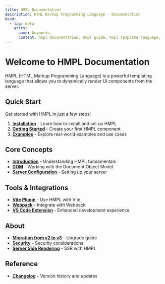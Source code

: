 ```yaml
---
title: HMPL Documentation
description: HTML Markup Programming Language - Documentation
head:
  - tag: meta
    attrs:
      name: keywords
      content: hmpl documentation, hmpl guide, hmpl template language, server side templates, lightweight templating engine, reactive html
---
```


# Welcome to HMPL Documentation

HMPL (HTML Markup Programming Language) is a powerful templating language that allows you to dynamically render UI components from the server.

## Quick Start

Get started with HMPL in just a few steps:

1. **[Installation](/installation)** - Learn how to install and set up HMPL
2. **[Getting Started](/getting-started)** - Create your first HMPL component
3. **[Examples](/examples)** - Explore real-world examples and use cases

## Core Concepts

- **[Introduction](/introduction)** - Understanding HMPL fundamentals
- **[DOM](/dom)** - Working with the Document Object Model
- **[Server Configuration](/server-configuration)** - Setting up your server

## Tools & Integrations

- **[Vite Plugin](/vite-plugin)** - Use HMPL with Vite
- **[Webpack](/webpack)** - Integrate with Webpack
- **[VS Code Extension](/vs-code-extension)** - Enhanced development experience

## About

- **[Migration from v2 to v3](/about/migration-from-v2-to-v3-version)** - Upgrade guide
- **[Security](/about/security)** - Security considerations
- **[Server Side Rendering](/about/server-side-rendering)** - SSR with HMPL

## Reference

- **[Changelog](/changelog)** - Version history and updates
